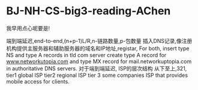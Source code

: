 # BJ-NH-CS-big3-reading-AChen

我早用点心呢要是!

端到端延迟,end-to-end,(n+p-1)L/R,n-链路数量,p-包数量
插入DNS记录,像注册机构提供主服务器和辅助服务器的域名和IP地址,registar, For both, insert type NS and type A records in tld com server
create type A record for www.networkutopia.com and type MX record for mail.networkuptopia.com in authoritative DNS servers.
对于端到端延迟,
ISP的层次结构
从下至上,321, tier1 global ISP tier2 regional ISP tier 3 some companies ISP that provides mobile access for clients.
